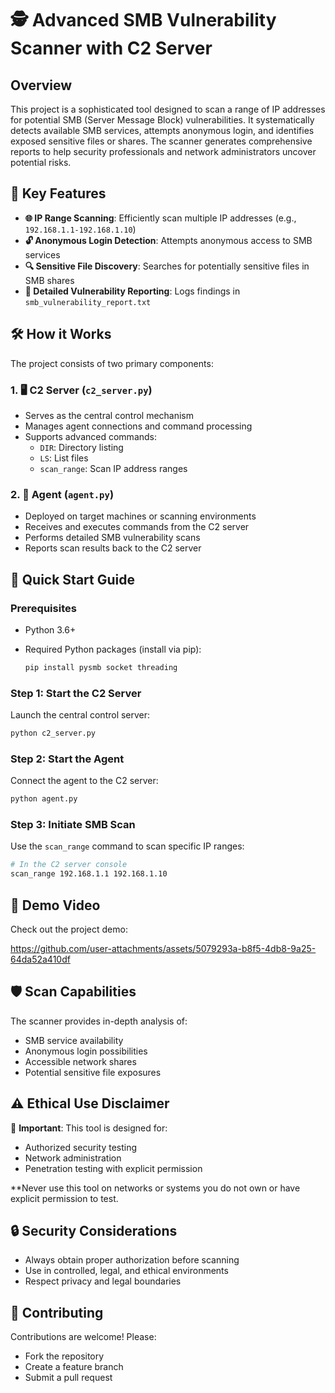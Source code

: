 # 🕵️ Advanced SMB Vulnerability Scanner with C2 Server

## Overview

This project is a sophisticated tool designed to scan a range of IP addresses for potential SMB (Server Message Block) vulnerabilities. It systematically detects available SMB services, attempts anonymous login, and identifies exposed sensitive files or shares. The scanner generates comprehensive reports to help security professionals and network administrators uncover potential risks.

## 🌟 Key Features

- **🌐 IP Range Scanning**: Efficiently scan multiple IP addresses (e.g., `192.168.1.1-192.168.1.10`)
- **🔓 Anonymous Login Detection**: Attempts anonymous access to SMB services
- **🔍 Sensitive File Discovery**: Searches for potentially sensitive files in SMB shares
- **📝 Detailed Vulnerability Reporting**: Logs findings in `smb_vulnerability_report.txt`

## 🛠 How it Works

The project consists of two primary components:

### 1. 🖥️ C2 Server (`c2_server.py`)
- Serves as the central control mechanism
- Manages agent connections and command processing
- Supports advanced commands:
  - `DIR`: Directory listing
  - `LS`: List files
  - `scan_range`: Scan IP address ranges

### 2. 🤖 Agent (`agent.py`)
- Deployed on target machines or scanning environments
- Receives and executes commands from the C2 server
- Performs detailed SMB vulnerability scans
- Reports scan results back to the C2 server

## 🚀 Quick Start Guide

### Prerequisites
- Python 3.6+
- Required Python packages (install via pip):
  
  ```bash
  pip install pysmb socket threading
  ```

### Step 1: Start the C2 Server
Launch the central control server:
```bash
python c2_server.py
```

### Step 2: Start the Agent
Connect the agent to the C2 server:
```bash
python agent.py
```

### Step 3: Initiate SMB Scan
Use the `scan_range` command to scan specific IP ranges:
```bash
# In the C2 server console
scan_range 192.168.1.1 192.168.1.10
```

## 🎥 Demo Video
Check out the project demo:


https://github.com/user-attachments/assets/5079293a-b8f5-4db8-9a25-64da52a410df



## 🛡️ Scan Capabilities

The scanner provides in-depth analysis of:
- SMB service availability
- Anonymous login possibilities
- Accessible network shares
- Potential sensitive file exposures

## ⚠️ Ethical Use Disclaimer

🚨 **Important**: This tool is designed for:
- Authorized security testing
- Network administration
- Penetration testing with explicit permission

**Never use this tool on networks or systems you do not own or have explicit permission to test.

## 🔒 Security Considerations

- Always obtain proper authorization before scanning
- Use in controlled, legal, and ethical environments
- Respect privacy and legal boundaries

## 🤝 Contributing

Contributions are welcome! Please:
- Fork the repository
- Create a feature branch
- Submit a pull request
